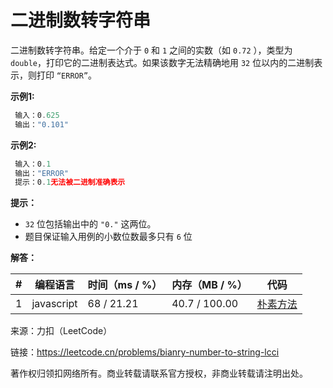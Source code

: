 # 二进制数转字符串

二进制数转字符串。给定一个介于 `0` 和 `1` 之间的实数（如 `0.72` ），类型为 `double`，打印它的二进制表达式。如果该数字无法精确地用 `32` 位以内的二进制表示，则打印 `“ERROR”`。

**示例1:**

``` javascript
 输入：0.625
 输出："0.101"
```

**示例2:**

``` javascript
 输入：0.1
 输出："ERROR"
 提示：0.1无法被二进制准确表示
```

**提示：**

- `32` 位包括输出中的 `"0."` 这两位。
- 题目保证输入用例的小数位数最多只有 `6` 位

**解答：**

**#**|**编程语言**|**时间（ms / %）**|**内存（MB / %）**|**代码**
--|--|--|--|--
1|javascript|68 / 21.21|40.7 / 100.00|[朴素方法](./javascript/ac_v1.js)

来源：力扣（LeetCode）

链接：https://leetcode.cn/problems/bianry-number-to-string-lcci

著作权归领扣网络所有。商业转载请联系官方授权，非商业转载请注明出处。
